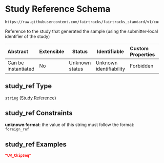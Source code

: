 # Study Reference Schema

```txt
https://raw.githubusercontent.com/fairtracks/fairtracks_standard/v1/current/json/schema/fairtracks_experiment.schema.json#/properties/study_ref
```

Reference to the study that generated the sample (using the submitter-local identifier of the study)


| Abstract            | Extensible | Status         | Identifiable            | Custom Properties | Additional Properties | Access Restrictions | Defined In                                                                                                     |
| :------------------ | ---------- | -------------- | ----------------------- | :---------------- | --------------------- | ------------------- | -------------------------------------------------------------------------------------------------------------- |
| Can be instantiated | No         | Unknown status | Unknown identifiability | Forbidden         | Allowed               | none                | [fairtracks_experiment.schema.json\*](../json/schema/fairtracks_experiment.schema.json "open original schema") |

## study_ref Type

`string` ([Study Reference](fairtracks_experiment-properties-study-reference.md))

## study_ref Constraints

**unknown format**: the value of this string must follow the format: `foreign_ref`

## study_ref Examples

```json
"UW_ChipSeq"
```
